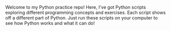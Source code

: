 Welcome to my Python practice repo! Here, I've got Python scripts exploring different programming concepts and exercises. Each script shows off a different part of Python. Just run these scripts on your computer to see how Python works and what it can do!

